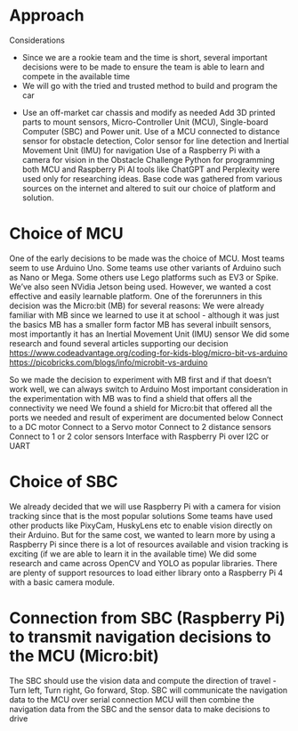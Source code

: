 Approach
===

Considerations
* Since we are a rookie team and the time is short, several important decisions were to be made to ensure the team is able to learn and compete in the available time
* We will go with the tried and trusted method to build and program the car
- Use an off-market car chassis and modify as needed
Add 3D printed parts to mount sensors, Micro-Controller Unit (MCU), Single-board Computer (SBC) and Power unit.
Use of a MCU connected to distance sensor for obstacle detection, Color sensor for line detection and  Inertial Movement Unit (IMU) for navigation
Use of a Raspberry Pi with a camera for vision in the Obstacle Challenge
Python for programming both MCU and Raspberry Pi
AI tools like ChatGPT and Perplexity were used only for researching ideas. Base code was gathered from various sources on the internet and altered to suit our choice of platform and solution.


Choice of MCU
===
One of the early decisions to be made was the choice of MCU. Most teams seem to use Arduino Uno. Some teams use other variants of Arduino such as Nano or Mega. Some others use Lego platforms such as EV3 or Spike. We’ve also seen NVidia Jetson being used. 
However, we wanted a cost effective and easily learnable platform. One of the forerunners in this decision was the Micro:bit (MB) for several reasons: 
We were already familiar with MB since we learned to use it at school - although it was just the basics
MB has a smaller form factor
MB has several inbuilt sensors, most importantly it has an Inertial Movement Unit (IMU) sensor
We did some research and found several articles supporting our decision
https://www.codeadvantage.org/coding-for-kids-blog/micro-bit-vs-arduino 
https://picobricks.com/blogs/info/microbit-vs-arduino

So we made the decision to experiment with MB first and if that doesn’t work well, we can always switch to Arduino
Most important consideration in the experimentation with MB was to find a shield that offers all the connectivity we need
We found a shield for Micro:bit that offered all the ports we needed and result of experiment are documented below
Connect to a DC motor
Connect to a Servo motor
Connect to 2 distance sensors 
Connect to 1 or 2 color sensors 
Interface with Raspberry Pi over I2C or UART

Choice of SBC
===
We already decided that we will use Raspberry Pi with a camera for vision tracking since that is the most popular solutions
Some teams have used other products like PixyCam, HuskyLens etc to enable vision directly on their Arduino.
But for the same cost, we wanted to learn more by using a Raspberry Pi since there is a lot of resources available and vision tracking is exciting (if we are able to learn it in the available time)
We did some research and came across OpenCV and YOLO as popular libraries. There are plenty of support resources to load either library onto a Raspberry Pi 4 with a basic camera module.


Connection from SBC (Raspberry Pi) to transmit navigation decisions to the MCU (Micro:bit)
===
The SBC should use the vision data and compute the direction of travel - Turn left, Turn right, Go forward, Stop.
SBC will communicate the navigation data to the MCU over serial connection
MCU will then combine the navigation data from the SBC and the sensor data to make decisions to drive

